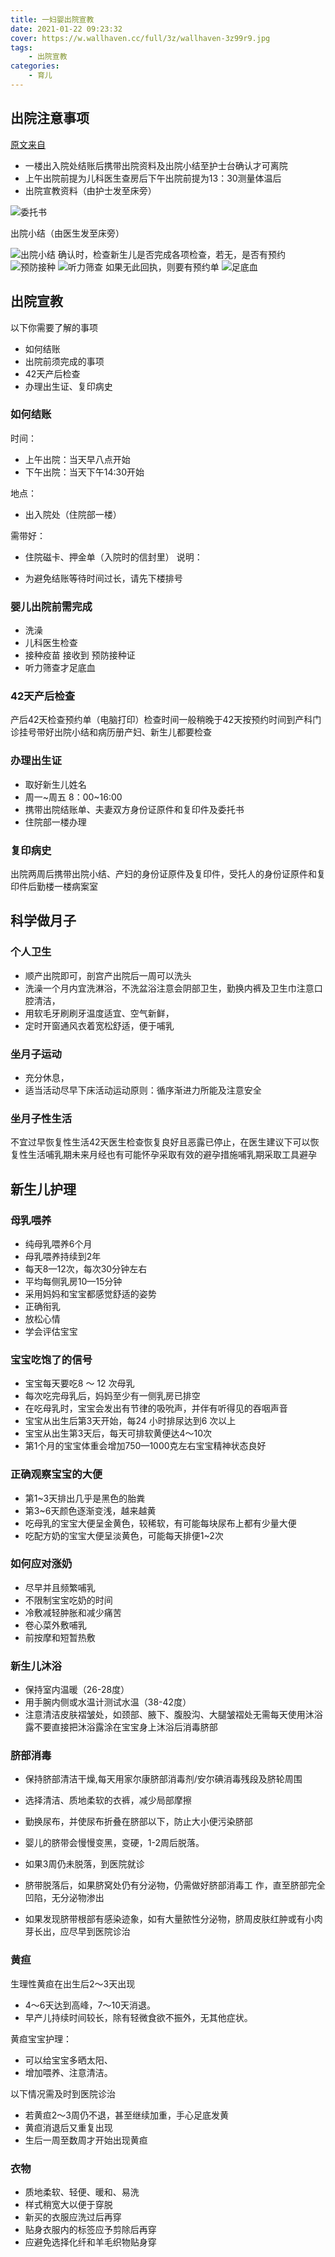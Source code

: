 ```yaml
---
title: 一妇婴出院宣教
date: 2021-01-22 09:23:32
cover: https://w.wallhaven.cc/full/3z/wallhaven-3z99r9.jpg
tags:
    - 出院宣教
categories:
    - 育儿    
---
```


## 出院注意事项

[原文来自](https://u10058514.viewer.maka.im/k/7UMPEOCQW10058514)

- 一楼出入院处结账后携带出院资料及出院小结至护士台确认才可离院
- 上午出院前提为儿科医生查房后下午出院前提为13：30测量体温后
- 出院宣教资料（由护士发至床旁）

![委托书](https://cdn.jsdelivr.net/gh/BestDingSheng/ImgHosting/Deson-PIC/20210122093313.jpg)

出院小结（由医生发至床旁）

![出院小结](https://cdn.jsdelivr.net/gh/BestDingSheng/ImgHosting/Deson-PIC/20210122093338.jpg)
确认时，检查新生儿是否完成各项检查，若无，是否有预约
![预防接种](https://cdn.jsdelivr.net/gh/BestDingSheng/ImgHosting/Deson-PIC/20210122093402.jpg)
![听力筛查](https://cdn.jsdelivr.net/gh/BestDingSheng/ImgHosting/Deson-PIC/20210122093445.jpg)
如果无此回执，则要有预约单
![足底血](https://cdn.jsdelivr.net/gh/BestDingSheng/ImgHosting/Deson-PIC/20210122093509.jpg)

## 出院宣教

以下你需要了解的事项

- 如何结账
- 出院前须完成的事项
- 42天产后检查
- 办理出生证、复印病史

### 如何结账

时间：

- 上午出院：当天早八点开始
- 下午出院：当天下午14:30开始

地点：
- 出入院处（住院部一楼）

需带好：

- 住院磁卡、押金单（入院时的信封里）
说明：

- 为避免结账等待时间过长，请先下楼排号

### 婴儿出院前需完成 

- 洗澡
- 儿科医生检查
- 接种疫苗 接收到 预防接种证
- 听力筛查才足底血

### 42天产后检查

产后42天检查预约单（电脑打印）检查时间一般稍晚于42天按预约时间到产科门诊挂号带好出院小结和病历册产妇、新生儿都要检查

### 办理出生证

- 取好新生儿姓名
- 周一~周五 8：00~16:00
- 携带出院结账单、夫妻双方身份证原件和复印件及委托书
- 住院部一楼办理

### 复印病史

出院两周后携带出院小结、产妇的身份证原件及复印件，受托人的身份证原件和复印件后勤楼一楼病案室


## 科学做月子

###  个人卫生

- 顺产出院即可，剖宫产出院后一周可以洗头
- 洗澡一个月内宜洗淋浴，不洗盆浴注意会阴部卫生，勤换内裤及卫生巾注意口腔清洁，
- 用软毛牙刷刷牙温度适宜、空气新鲜，
- 定时开窗通风衣着宽松舒适，便于哺乳

### 坐月子运动 

- 充分休息，
- 适当活动尽早下床活动运动原则：循序渐进力所能及注意安全

### 坐月子性生活

不宜过早恢复性生活42天医生检查恢复良好且恶露已停止，在医生建议下可以恢复性生活哺乳期未来月经也有可能怀孕采取有效的避孕措施哺乳期采取工具避孕

## 新生儿护理

### 母乳喂养

- 纯母乳喂养6个月
- 母乳喂养持续到2年
- 每天8—12次，每次30分钟左右
- 平均每侧乳房10—15分钟
- 采用妈妈和宝宝都感觉舒适的姿势
- 正确衔乳
- 放松心情
- 学会评估宝宝


### 宝宝吃饱了的信号 

- 宝宝每天要吃8 ～ 12 次母乳
- 每次吃完母乳后，妈妈至少有一侧乳房已排空
- 在吃母乳时，宝宝会发出有节律的吸吮声，并伴有听得见的吞咽声音
- 宝宝从出生后第3天开始，每24 小时排尿达到6 次以上
- 宝宝从出生第3天后，每天可排软黄便达4～10次
- 第1个月的宝宝体重会增加750—1000克左右宝宝精神状态良好

### 正确观察宝宝的大便

- 第1~3天排出几乎是黑色的胎粪
- 第3~6天颜色逐渐变浅，越来越黄
- 吃母乳的宝宝大便呈金黄色，较稀软，有可能每块尿布上都有少量大便
- 吃配方奶的宝宝大便呈淡黄色，可能每天排便1~2次

### 如何应对涨奶

- 尽早并且频繁哺乳
- 不限制宝宝吃奶的时间
- 冷敷减轻肿胀和减少痛苦
- 卷心菜外敷哺乳
- 前按摩和短暂热敷

### 新生儿沐浴

- 保持室内温暖（26-28度）
- 用手腕内侧或水温计测试水温（38-42度）
- 注意清洁皮肤褶皱处，如颈部、腋下、腹股沟、大腿皱褶处无需每天使用沐浴露不要直接把沐浴露涂在宝宝身上沐浴后消毒脐部

### 脐部消毒 

- 保持脐部清洁干燥,每天用家尔康脐部消毒剂/安尔碘消毒残段及脐轮周围
- 选择清洁、质地柔软的衣裤，减少局部摩擦
- 勤换尿布，并使尿布折叠在脐部以下，防止大小便污染脐部
- 婴儿的脐带会慢慢变黑，变硬，1-2周后脱落。
- 如果3周仍未脱落，到医院就诊

- 脐带脱落后，如果脐窝处仍有分泌物，仍需做好脐部消毒工 作，直至脐部完全凹陷，无分泌物渗出
- 如果发现脐带根部有感染迹象，如有大量脓性分泌物，脐周皮肤红肿或有小肉芽长出，应尽早到医院诊治



### 黄疸


生理性黄疸在出生后2～3天出现

- 4～6天达到高峰，7～10天消退。
- 早产儿持续时间较长，除有轻微食欲不振外，无其他症状。

黄疸宝宝护理：

- 可以给宝宝多晒太阳、
- 增加喂养、注意清洁。

以下情况需及时到医院诊治

- 若黄疸2～3周仍不退，甚至继续加重，手心足底发黄
- 黄疸消退后又重复出现
- 生后一周至数周才开始出现黄疸

### 衣物

- 质地柔软、轻便、暖和、易洗
- 样式稍宽大以便于穿脱
- 新买的衣服应洗过后再穿
- 贴身衣服内的标签应予剪除后再穿
- 应避免选择化纤和羊毛织物贴身穿
